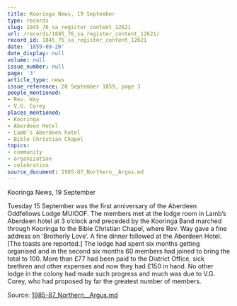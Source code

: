 ```yaml
---
title: Kooringa News, 19 September
type: records
slug: 1845_76_sa_register_content_12621
url: /records/1845_76_sa_register_content_12621/
record_id: 1845_76_sa_register_content_12621
date: '1859-09-20'
date_display: null
volume: null
issue_number: null
page: '3'
article_type: news
issue_reference: 20 September 1859, page 3
people_mentioned:
- Rev. Way
- V.G. Corey
places_mentioned:
- Kooringa
- Aberdeen Hotel
- Lamb’s Aberdeen hotel
- Bible Christian Chapel
topics:
- community
- organization
- celebration
source_document: 1985-87_Northern__Argus.md
---
```


Kooringa News, 19 September

Tuesday 15 September was the first anniversary of the Aberdeen Oddfellows Lodge MUIOOF.  The members met at the lodge room in Lamb’s Aberdeen hotel at 3 o’clock and preceded by the Kooringa Band marched through Kooringa to the Bible Christian Chapel, where Rev. Way gave a fine address on ‘Brotherly Love’.  A fine dinner followed at the Aberdeen Hotel.  [The toasts are reported.]  The lodge had spent six months getting organised and in the second six months 60 members had joined to bring the total to 100.  More than £77 had been paid to the District Office, sick brethren and other expenses and now they had £150 in hand.  No other lodge in the colony had made such progress and much was due to V.G. Corey, who had proposed by far the greatest number of members.

Source: [1985-87_Northern__Argus.md](/downloads/markdown/1985-87_Northern__Argus.md)

